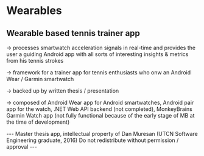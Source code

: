 # Wearables

## Wearable based tennis trainer app 
-> processes smartwatch acceleration signals in real-time and provides the user a guiding Android app with all sorts of interesting insights & metrics from his tennis strokes

-> framework for a trainer app for tennis enthusiasts who onw an Android Wear / Garmin smartwatch

-> backed up by written thesis / presentation

-> composed of Android Wear app for Android smartwatches, Android pair app for the watch, .NET Web API backend (not completed), MonkeyBrains Garmin Watch app (not fully functional because of the early stage of MB at the time of development)

--- Master thesis app, intellectual property of Dan Muresan (UTCN Software Engineering graduate, 2016)
Do not redistribute without permission / approval ---
